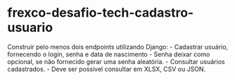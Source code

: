 # frexco-desafio-tech-cadastro-usuario
Construir pelo menos dois endpoints utilizando Django:   - Cadastrar usuário, fornecendo o login, senha e data de nascimento   - Senha deixar como opcional, se não fornecido gerar uma senha aleatória.   - Consultar usuários cadastrados.   - Deve ser possível consultar em XLSX, CSV ou JSON.

